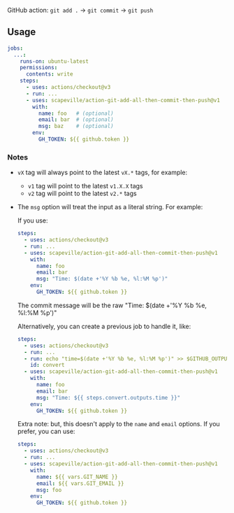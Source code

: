 GitHub action: `git add .` → `git commit` → `git push`


## Usage

```yml
jobs:
  ...:
    runs-on: ubuntu-latest
    permissions:
      contents: write
    steps:
      - uses: actions/checkout@v3
      - run: ...
      - uses: scapeville/action-git-add-all-then-commit-then-push@v1
        with:
          name: foo   # (optional)
          email: bar  # (optional)
          msg: baz    # (optional)
        env:
          GH_TOKEN: ${{ github.token }}
```

### Notes

- `vX` tag will always point to the latest `vX.*` tags, for example:

  - `v1` tag will point to the latest `v1.X.X` tags
  - `v2` tag will point to the latest `v2.*` tags

- The `msg` option will treat the input as a literal string. For example:
  
  If you use:
  ```yml
  steps:
    - uses: actions/checkout@v3
    - run: ...
    - uses: scapeville/action-git-add-all-then-commit-then-push@v1
      with:
        name: foo
        email: bar
        msg: "Time: $(date +'%Y %b %e, %l:%M %p')"
      env:
        GH_TOKEN: ${{ github.token }}
  ```
  The commit message will be the raw "Time: $(date +'%Y %b %e, %l:%M %p')"

  Alternatively, you can create a previous job to handle it, like:
  ```yml
  steps:
    - uses: actions/checkout@v3
    - run: ...
    - run: echo "time=$(date +'%Y %b %e, %l:%M %p')" >> $GITHUB_OUTPUT
      id: convert
    - uses: scapeville/action-git-add-all-then-commit-then-push@v1
      with:
        name: foo
        email: bar
        msg: "Time: ${{ steps.convert.outputs.time }}"
      env:
        GH_TOKEN: ${{ github.token }}
  ```

  Extra note: but, this doesn't apply to the `name` and `email` options. If you prefer, you can use:
  ```yml
  steps:
    - uses: actions/checkout@v3
    - run: ...
    - uses: scapeville/action-git-add-all-then-commit-then-push@v1
      with:
        name: ${{ vars.GIT_NAME }}
        email: ${{ vars.GIT_EMAIL }}
        msg: foo
      env:
        GH_TOKEN: ${{ github.token }}
  ```